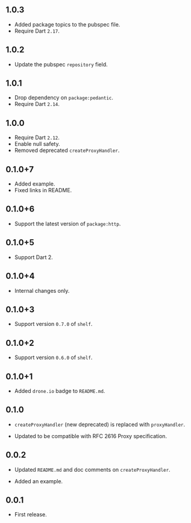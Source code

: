## 1.0.3

* Added package topics to the pubspec file.
* Require Dart `2.17`.

## 1.0.2

* Update the pubspec `repository` field.

## 1.0.1

* Drop dependency on `package:pedantic`.
* Require Dart `2.14`.

## 1.0.0

* Require Dart `2.12`.
* Enable null safety.
* Removed deprecated `createProxyHandler`.

## 0.1.0+7

* Added example.
* Fixed links in README.

## 0.1.0+6

* Support the latest version of `package:http`.

## 0.1.0+5

* Support Dart 2.

## 0.1.0+4

* Internal changes only.

## 0.1.0+3

* Support version `0.7.0` of `shelf`.

## 0.1.0+2

* Support version `0.6.0` of `shelf`.

## 0.1.0+1

* Added `drone.io` badge to `README.md`.

## 0.1.0

* `createProxyHandler` (new deprecated) is replaced with `proxyHandler`.

* Updated to be compatible with RFC 2616 Proxy specification.

## 0.0.2

* Updated `README.md` and doc comments on `createProxyHandler`.

* Added an example.

## 0.0.1

* First release.
